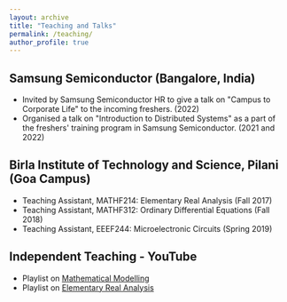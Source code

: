 ```yaml
---
layout: archive
title: "Teaching and Talks"
permalink: /teaching/
author_profile: true
---
```


## Samsung Semiconductor (Bangalore, India)
* Invited by Samsung Semiconductor HR to give a talk on "Campus to Corporate Life" to the incoming freshers. (2022)
* Organised a talk on "Introduction to Distributed Systems" as a part of the freshers' training program in Samsung Semiconductor. (2021 and 2022)
  
## Birla Institute of Technology and Science, Pilani (Goa Campus)
* Teaching Assistant, MATHF214: Elementary Real Analysis (Fall 2017)
* Teaching Assistant, MATHF312: Ordinary Differential Equations (Fall 2018)
* Teaching Assistant, EEEF244: Microelectronic Circuits (Spring 2019)

## Independent Teaching - YouTube
* Playlist on [Mathematical Modelling](https://youtube.com/playlist?list=PLKySgDp65cPYUt4iQ6RT1BPLPtRqahs_o&si=o1kqoxWdkYAqzhD9) 
* Playlist on [Elementary Real Analysis](https://youtube.com/playlist?list=PLKySgDp65cPbrdAixfwOO-Vcsm_aKnZLx&si=NG6vGYXUwl7O7phI) 

